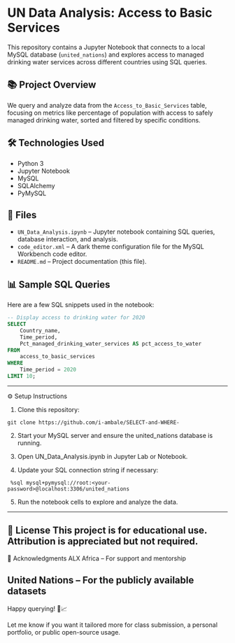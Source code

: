 # UN Data Analysis: Access to Basic Services

This repository contains a Jupyter Notebook that connects to a local MySQL database (`united_nations`) and explores access to managed drinking water services across different countries using SQL queries.

## 📚 Project Overview

We query and analyze data from the `Access_to_Basic_Services` table, focusing on metrics like percentage of population with access to safely managed drinking water, sorted and filtered by specific conditions.

## 🛠️ Technologies Used

- Python 3
- Jupyter Notebook
- MySQL
- SQLAlchemy
- PyMySQL

## 📁 Files

- `UN_Data_Analysis.ipynb` – Jupyter notebook containing SQL queries, database interaction, and analysis.
- `code_editor.xml` – A dark theme configuration file for the MySQL Workbench code editor.
- `README.md` – Project documentation (this file).

## 📊 Sample SQL Queries

Here are a few SQL snippets used in the notebook:

```sql
-- Display access to drinking water for 2020
SELECT
    Country_name,
    Time_period,
    Pct_managed_drinking_water_services AS pct_access_to_water
FROM
    access_to_basic_services
WHERE
    Time_period = 2020
LIMIT 10;
```
---
⚙️ Setup Instructions
1. Clone this repository:
  ```
  git clone https://github.com/i-ambale/SELECT-and-WHERE-
  ```

2. Start your MySQL server and ensure the united_nations database is running.

3. Open UN_Data_Analysis.ipynb in Jupyter Lab or Notebook.

4. Update your SQL connection string if necessary:
  ```
   %sql mysql+pymysql://root:<your-password>@localhost:3306/united_nations
  ```
5. Run the notebook cells to explore and analyze the data.
---
📌 License
This project is for educational use. Attribution is appreciated but not required.
---
🙌 Acknowledgments
ALX Africa – For support and mentorship

United Nations – For the publicly available datasets
---
Happy querying! 🧠📈

Let me know if you want it tailored more for class submission, a personal portfolio, or public open-source usage.

